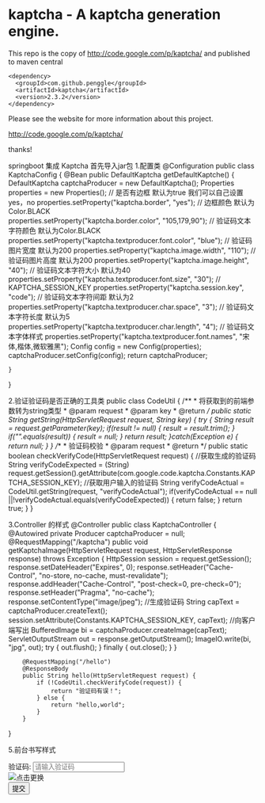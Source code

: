 # kaptcha - A kaptcha generation engine.

This repo is the copy of http://code.google.com/p/kaptcha/ and published to maven central
```
<dependency>
  <groupId>com.github.penggle</groupId>
  <artifactId>kaptcha</artifactId>
  <version>2.3.2</version>
</dependency>
```
Please see the website for more information about this project.

http://code.google.com/p/kaptcha/

thanks!

springboot 集成 Kaptcha
首先导入jar包
1.配置类
@Configuration
public class KaptchaConfig {
	@Bean
	public DefaultKaptcha getDefaultKaptche() {
		 DefaultKaptcha captchaProducer = new DefaultKaptcha();
	        Properties properties = new Properties();
           // 是否有边框  默认为true  我们可以自己设置yes，no
	        properties.setProperty("kaptcha.border", "yes");
          // 边框颜色   默认为Color.BLACK  
	        properties.setProperty("kaptcha.border.color", "105,179,90");
           // 验证码文本字符颜色  默认为Color.BLACK 
	        properties.setProperty("kaptcha.textproducer.font.color", "blue");
           // 验证码图片宽度  默认为200
	        properties.setProperty("kaptcha.image.width", "110");
           // 验证码图片高度  默认为200
	        properties.setProperty("kaptcha.image.height", "40");
           // 验证码文本字符大小  默认为40
	        properties.setProperty("kaptcha.textproducer.font.size", "30");
          // KAPTCHA_SESSION_KEY
	        properties.setProperty("kaptcha.session.key", "code");
          // 验证码文本字符间距  默认为2
          properties.setProperty("kaptcha.textproducer.char.space", "3");
           // 验证码文本字符长度  默认为5
	        properties.setProperty("kaptcha.textproducer.char.length", "4");
          // 验证码文本字体样式 
	        properties.setProperty("kaptcha.textproducer.font.names", "宋体,楷体,微软雅黑");
	        Config config = new Config(properties);
	        captchaProducer.setConfig(config);
	        return captchaProducer;
		
	}
}

2.验证验证码是否正确的工具类
public class CodeUtil {
    /**
     * 将获取到的前端参数转为string类型
     * @param request
     * @param key
     * @return
     */
    public static String getString(HttpServletRequest request, String key) {
        try {
            String result = request.getParameter(key);
            if(result != null) {
                result = result.trim();
            }
            if("".equals(result)) {
                result = null;
            }
            return result;
        }catch(Exception e) {
            return null;
        }
    }
    /**
     * 验证码校验
     * @param request
     * @return
     */
    public static boolean checkVerifyCode(HttpServletRequest request) {
        //获取生成的验证码
        String verifyCodeExpected = (String) request.getSession().getAttribute(com.google.code.kaptcha.Constants.KAPTCHA_SESSION_KEY);
        //获取用户输入的验证码
        String verifyCodeActual = CodeUtil.getString(request, "verifyCodeActual");
        if(verifyCodeActual == null ||!verifyCodeActual.equals(verifyCodeExpected)) {
            return false;
        }
        return true;
    }
}

3.Controller 的样式
@Controller
public class KaptchaController {
	 @Autowired
	    private Producer captchaProducer = null;
	    @RequestMapping("/kaptcha")
	    public void getKaptchaImage(HttpServletRequest request, HttpServletResponse response) throws Exception {
	        HttpSession session = request.getSession();
	        response.setDateHeader("Expires", 0);
	        response.setHeader("Cache-Control", "no-store, no-cache, must-revalidate");
	        response.addHeader("Cache-Control", "post-check=0, pre-check=0");
	        response.setHeader("Pragma", "no-cache");
	        response.setContentType("image/jpeg");
	        //生成验证码
	        String capText = captchaProducer.createText();
	        session.setAttribute(Constants.KAPTCHA_SESSION_KEY, capText);
	        //向客户端写出
	        BufferedImage bi = captchaProducer.createImage(capText);
	        ServletOutputStream out = response.getOutputStream();
	        ImageIO.write(bi, "jpg", out);
	        try {
	            out.flush();
	        } finally {
	            out.close();
	        }
	    }
	    
	    @RequestMapping("/hello")
	    @ResponseBody
	    public String hello(HttpServletRequest request) {
	        if (!CodeUtil.checkVerifyCode(request)) {
	            return "验证码有误！";
	        } else {
	            return "hello,world";
	        }
	    }
}

5.前台书写样式
<!DOCTYPE html>
<html lang="en">
<head>
    <meta charset="UTF-8">
    <title>Title</title>
    <script type="text/javascript">
        function refresh() {
            document.getElementById('captcha_img').src="http://localhost:8080/kaptcha?"+Math.random();
        }
    </script>
</head>
<body>
<form action="http://localhost:8080/hello" method="post">
    验证码:  <input type="text" placeholder="请输入验证码" name="verifyCodeActual">
    <div class="item-input">
        <img id="captcha_img" alt="点击更换" title="点击更换"
             onclick="refresh()" src="http://localhost:8080/kaptcha" />
    </div>
    <input type="submit" value="提交" />
</form>

</body>
</html>
